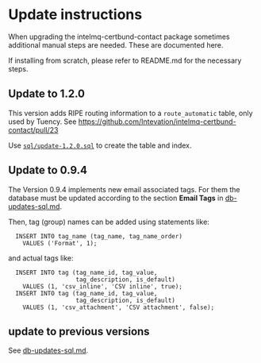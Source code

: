 # Update instructions

When upgrading the intelmq-certbund-contact package sometimes
additional manual steps are needed.  These are documented here.

If installing from scratch, please refer to README.md for the
necessary steps.

## Update to 1.2.0

This version adds RIPE routing information to a `route_automatic` table, only used by Tuency.
See https://github.com/Intevation/intelmq-certbund-contact/pull/23

Use [`sql/update-1.2.0.sql`](sql/update-1.2.0.sql) to create the table and index.

## Update to 0.9.4

The Version 0.9.4 implements new email associated tags.  For them the
database must be updated according to the section **Email Tags** in
[db-updates-sql.md](sql/db-updates-sql.md).


Then, tag (group) names can be added using statements like:

```
  INSERT INTO tag_name (tag_name, tag_name_order)
    VALUES ('Format', 1);
```
and actual tags like:
```
  INSERT INTO tag (tag_name_id, tag_value,
                   tag_description, is_default)
    VALUES (1, 'csv_inline', 'CSV inline', true);
  INSERT INTO tag (tag_name_id, tag_value,
                   tag_description, is_default)
    VALUES (1, 'csv_attachment', 'CSV attachment', false);
```

## update to previous versions
See [db-updates-sql.md](sql/db-updates-sql.md).


